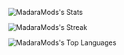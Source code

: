 ![MadaraMods's Stats](https://github-readme-stats.vercel.app/api?username=MadaraMods&theme=gruvbox&show_icons=true&hide_border=false&count_private=true)


![MadaraMods's Streak](https://github-readme-streak-stats.herokuapp.com/?user=MadaraMods&theme=gruvbox&hide_border=false)

![MadaraMods's Top Languages](https://github-readme-stats.vercel.app/api/top-langs/?username=MadaraMods&theme=gruvbox&show_icons=true&hide_border=false&layout=compact)

